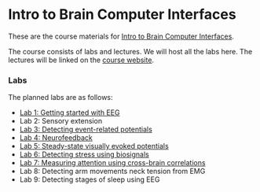 # Intro to Brain Computer Interfaces

These are the course materials for [Intro to Brain Computer Interfaces](http://neurotechberkeley.org/course_info.html).

The course consists of labs and lectures. We will host all the labs here. The lectures will be linked on the [course website](http://neurotechberkeley.org/course_schedule.html).

### Labs
The planned labs are as follows:

- [Lab 1: Getting started with EEG](http://docs.openbci.com/Tutorials/02-Ganglion_Getting%20Started_Guide)
- Lab 2: Sensory extension
- [Lab 3: Detecting event-related potentials](lab3)
- [Lab 4: Neurofeedback](lab4)
- [Lab 5: Steady-state visually evoked potentials](lab5)
- [Lab 6: Detecting stress using biosignals](lab6)
- [Lab 7: Measuring attention using cross-brain correlations](lab7)
- Lab 8: Detecting arm movements neck tension from EMG
- Lab 9: Detecting stages of sleep using EEG

